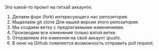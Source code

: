 Это какой-то проект на гитхаб аккаунте. 


1. Делаем форк (fork) интересующего нас репозитория.
2. Мыделаем git clone Для нашей версии этого репозитория.
3. Мы создаем ветку с предлагаемыми изменениями.
4. Производим все изменения только вэтой ветке.
5. Отправляем эти измеения на свой аккаунт (push).
6. В окне на Github появляется возможность отправить pull request.
